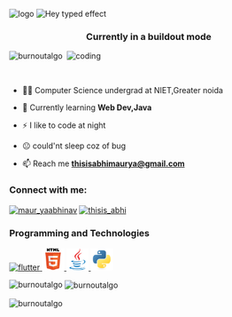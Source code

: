 ![logo](https://github.com/BURNOUTAlGO/burnoutAlgo/blob/main/ABHINAV%20MAURYA.png)
![Hey typed effect](https://readme-typing-svg.herokuapp.com?font=Poppins&weight=500&size=25&pause=1000&width=435&lines=Hey+there%2C+I'm+Abhinav+Maurya!+%F0%9F%91%8B)

    


<h3 align="center">Currently in a buildout mode</h3>
<img align="right" alt="coding" width="400" src="https://mir-s3-cdn-cf.behance.net/project_modules/hd/06f21a161921919.63cd7887d0a70.gif">


<p align="left"> <img src="https://komarev.com/ghpvc/?username=burnoutalgo&label=Profile%20views&color=0e75b6&style=flat" alt="burnoutalgo" /> </p>

<p align="left"> <a href="https://twitter.com/" target="blank"><img src="https://img.shields.io/twitter/follow/?logo=twitter&style=for-the-badge" alt="" /></a> </p>

- 👨‍🎓 Computer Science undergrad at NIET,Greater noida
  
- 🌱 Currently learning **Web Dev,Java**

- ⚡ I like to code at night

- 😐 could'nt sleep coz of bug

- 📫 Reach me **thisisabhimaurya@gmail.com**


<h3 align="left">Connect with me:</h3>
<p align="left">
<a href="https://instagram.com/maur_yaabhinav" target="blank"><img align="center" src="https://raw.githubusercontent.com/rahuldkjain/github-profile-readme-generator/master/src/images/icons/Social/instagram.svg" alt="maur_yaabhinav" height="30" width="40" /></a>
<a href="https://www.leetcode.com/thisis_abhi" target="blank"><img align="center" src="https://raw.githubusercontent.com/rahuldkjain/github-profile-readme-generator/master/src/images/icons/Social/leet-code.svg" alt="thisis_abhi" height="30" width="40" /></a>
</p>

<h3 align="left">Programming and Technologies</h3>
<p align="left"> <a href="https://kotlinlang.org/" target="_blank" rel="noreferrer"> <img src="https://upload.wikimedia.org/wikipedia/commons/thumb/0/06/Kotlin_Icon.svg/768px-Kotlin_Icon.svg.png?20171012085709" alt="flutter" width="30" height="30"/> </a> <a href="https://www.w3.org/html/" target="_blank" rel="noreferrer"> <img src="https://raw.githubusercontent.com/devicons/devicon/master/icons/html5/html5-original-wordmark.svg" alt="html5" width="40" height="40"/> </a> <a href="https://www.java.com" target="_blank" rel="noreferrer"> <img src="https://raw.githubusercontent.com/devicons/devicon/master/icons/java/java-original.svg" alt="java" width="40" height="40"/> </a> <a href="https://www.python.org" target="_blank" rel="noreferrer"> <img src="https://raw.githubusercontent.com/devicons/devicon/master/icons/python/python-original.svg" alt="python" width="40" height="40"/> </a> </p>

<p><img align="left" src="https://github-readme-stats.vercel.app/api/top-langs?username=burnoutalgo&show_icons=true&locale=en&layout=compact" alt="burnoutalgo" /></p>

<p>&nbsp;<img align="center" src="https://github-readme-stats.vercel.app/api?username=burnoutalgo&show_icons=true&locale=en" alt="burnoutalgo" /></p>

<p><img align="center" src="https://github-readme-streak-stats.herokuapp.com/?user=burnoutalgo&" alt="burnoutalgo" /></p>



